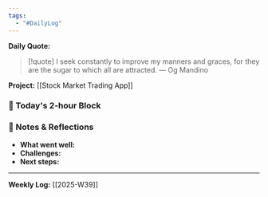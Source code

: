 ```yaml
---
tags:
  - "#DailyLog"
---
```


**Daily Quote:**
> [!quote] I seek constantly to improve my manners and graces, for they are the sugar to which all are attracted.
> — Og Mandino

**Project:** [[Stock Market Trading App]]

### 🎯 Today's 2-hour Block


### 📝 Notes & Reflections
- **What went well:**
- **Challenges:**
- **Next steps:**

---

**Weekly Log:** [[2025-W39]]